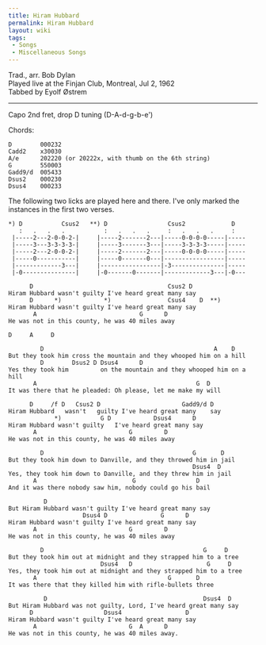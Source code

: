 ```yaml
---
title: Hiram Hubbard
permalink: Hiram Hubbard
layout: wiki
tags:
 - Songs
 - Miscellaneous Songs
---
```


Trad., arr. Bob Dylan  
Played live at the Finjan Club, Montreal, Jul 2, 1962  
Tabbed by Eyolf Østrem

* * * * *

Capo 2nd fret, drop D tuning (D-A-d-g-b-e')

Chords:

    D        000232
    Cadd2    x30030
    A/e      202220 (or 20222x, with thumb on the 6th string)
    G        550003
    Gadd9/d  005433
    Dsus2    000230
    Dsus4    000233

The following two licks are played here and there. I've only marked the
instances in the first two verses.

    *) D           Csus2   **) D                 Csus2             D
       :   .   .   .           :   .   .   .     :   .   .   .     :
     |-----2---2-0-0-2-|     |-----2-------2---|-----0-0-0-0-----|-----
     |-----3---3-3-3-3-|     |-----3-------3---|-----3-3-3-3-----|-----
     |-----2---2-0-0-2-|     |-----2-------2---|-----0-0-0-0-----|-----
     |-----0-----------|     |-----0-------0---|-----------------|-----
     |-------------3---|     |-----------------|-3---------------|-----
     |-0---------------|     |-0-------0-------|-------------3---|-0---

          D                                      Csus2 D
    Hiram Hubbard wasn't guilty I've heard great many say
          D      *)            *)                Csus4    D  **)
    Hiram Hubbard wasn't guilty I've heard great many say
           A                             G      D
    He was not in this county, he was 40 miles away

    D     A     D

             D                                                A    D
    But they took him cross the mountain and they whooped him on a hill
             D        Dsus2 D Dsus4      D
    Yes they took him         on the mountain and they whooped him on a hill
           A                                             G  D
    It was there that he pleaded: Oh please, let me make my will

          D     /f D   Csus2 D                       Gadd9/d D
    Hiram Hubbard   wasn't   guilty I've heard great many    say
                 *)           G D            Dsus4      D
    Hiram Hubbard wasn't guilty   I've heard great many say
           A                          G         D
    He was not in this county, he was 40 miles away

             D                                          G       D
    But they took him down to Danville, and they throwed him in jail
                                                        Dsus4  D
    Yes, they took him down to Danville, and they threw him in jail
           A                           G                 D
    And it was there nobody saw him, nobody could go his bail

              D
    But Hiram Hubbard wasn't guilty I've heard great many say
                         Dsus4 D               G      D
    Hiram Hubbard wasn't guilty I've heard great many say
           A                          G         D
    He was not in this county, he was 40 miles away

             D                                             G     D
    But they took him out at midnight and they strapped him to a tree
                              Dsus4   D                     G     D
    Yes, they took him out at midnight and they strapped him to a tree
           A                                     G       D
    It was there that they killed him with rifle-bullets three

              D                                            Dsus4  D
    But Hiram Hubbard was not guilty, Lord, I've heard great many say
          D                    Dsus4                  D
    Hiram Hubbard wasn't guilty I've heard great many say
           A                          G  A      D
    He was not in this county, he was 40 miles away.
